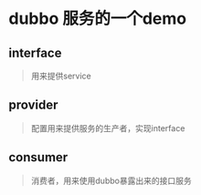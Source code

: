 # dubbo 服务的一个demo


## interface

> 用来提供service

## provider

> 配置用来提供服务的生产者，实现interface

## consumer

> 消费者，用来使用dubbo暴露出来的接口服务

